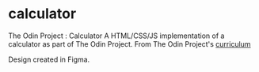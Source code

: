 # calculator
The Odin Project : Calculator
A HTML/CSS/JS implementation of a calculator as part of The Odin Project. From The Odin Project's [curriculum](https://www.theodinproject.com/courses/web-development-101/lessons/calculator?ref=lnav)

Design created in Figma.
